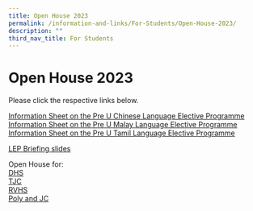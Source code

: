 ```yaml
---
title: Open House 2023
permalink: /information-and-links/For-Students/Open-House-2023/
description: ""
third_nav_title: For Students
---
```

Open House 2023
===============

Please click the respective links below.  
  
[Information Sheet on the Pre U Chinese Language Elective Programme](/files/Information%20Sheet%20on%20the%20Pre-U%20Chinese%20Language%20Elective%20Programme.pdf) <br>
[Information Sheet on the Pre U Malay Language Elective Programme](/files/Information%20Sheet%20on%20the%20Pre-U%20Malay%20Language%20Elective%20Programme.pdf) <br>
[Information Sheet on the Pre U Tamil Language Elective Programme](/files/Information%20Sheet%20on%20the%20Pre-%20U%20Tamil%20Language%20Elective%20Programme.pdf)
  
[LEP Briefing slides](/files/LEP%20Briefings_Consolidated%20Info.pdf)
  
Open House for:  
[DHS](/files/DHS%20Open%20House%20Poster%20to%20Schools.pdf) <br>
[TJC](/files/TJC.pdf) <br>
[RVHS](https://bedoksouthsec.moe.edu.sg/qql/slot/u755/Information%20and%20Links/For%20Students/RVHS%20JC%20Open%20House%20Poster.jpg)  
[Poly and JC](https://bedoksouthsec.moe.edu.sg/qql/slot/u755/Information%20and%20Links/For%20Students/2023%20Open%20House%20Schedule_PolyJC.pdf)